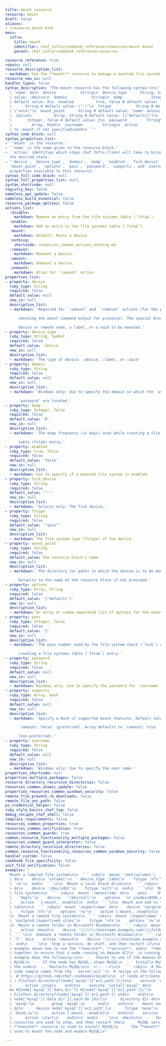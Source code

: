 ```yaml
---
title: mount resource
resource: mount
draft: false
aliases:
- /resource_mount.html
menu:
  infra:
    title: mount
    identifier: chef_infra/cookbook_reference/resources/mount mount
    parent: chef_infra/cookbook_reference/resources

resource_reference: true
robots: null
resource_description_list:
- markdown: Use the **mount** resource to manage a mounted file system.
resource_new_in: null
handler_types: false
syntax_description: "The mount resource has the following syntax:\n\n``` ruby\nmount\
  \ 'name' do\n  device           String\n  device_type      String, Symbol # default\
  \ value: :device\n  domain           String\n  dump             Integer, false #\
  \ default value: 0\n  enabled          true, false # default value: false\n  fsck_device\
  \      String # default value: \"-\"\n  fstype           String # default value:\
  \ \"auto\"\n  mount_point      String # default value: 'name' unless specified\n\
  \  options          Array, String # default value: [\"defaults\"]\n  pass      \
  \       Integer, false # default value: 2\n  password         String\n  supports\
  \         Array, Hash\n  username         String\n  action           Symbol # defaults\
  \ to :mount if not specified\nend\n```"
syntax_code_block: null
syntax_properties_list:
- '`mount` is the resource.'
- '`name` is the name given to the resource block.'
- '`action` identifies which steps Chef Infra Client will take to bring the node into
  the desired state.'
- '`device`, `device_type`, `domain`, `dump`, `enabled`, `fsck_device`, `fstype`,
  `mount_point`, `options`, `pass`, `password`, `supports`, and `username` are the
  properties available to this resource.'
syntax_full_code_block: null
syntax_full_properties_list: null
syntax_shortcode: null
registry_key: false
nameless_apt_update: false
nameless_build_essential: false
resource_package_options: false
actions_list:
  :disable:
    markdown: Remove an entry from the file systems table (`fstab`).
  :enable:
    markdown: Add an entry to the file systems table (`fstab`).
  :mount:
    markdown: Default. Mount a device.
  :nothing:
    shortcode: resources_common_actions_nothing.md
  :remount:
    markdown: Remount a device.
  :umount:
    markdown: Unmount a device.
  :unmount:
    markdown: Alias for `:umount` action.
properties_list:
- property: device
  ruby_type: String
  required: false
  default_value: null
  new_in: null
  description_list:
  - markdown: 'Required for `:umount` and `:remount` actions (for the purpose of

      checking the mount command output for presence). The special block

      device or remote node, a label, or a uuid to be mounted.'
- property: device_type
  ruby_type: String, Symbol
  required: false
  default_value: :device
  new_in: null
  description_list:
  - markdown: 'The type of device: :device, :label, or :uuid'
- property: domain
  ruby_type: String
  required: false
  default_value: null
  new_in: null
  description_list:
  - markdown: 'Windows only: Use to specify the domain in which the `username` and

      `password` are located.'
- property: dump
  ruby_type: Integer, false
  required: false
  default_value: '0'
  new_in: null
  description_list:
  - markdown: 'The dump frequency (in days) used while creating a file systems

      table (fstab) entry.'
- property: enabled
  ruby_type: true, false
  required: false
  default_value: 'false'
  new_in: null
  description_list:
  - markdown: Use to specify if a mounted file system is enabled.
- property: fsck_device
  ruby_type: String
  required: false
  default_value: '"-"'
  new_in: null
  description_list:
  - markdown: 'Solaris only: The fsck device.'
- property: fstype
  ruby_type: String
  required: false
  default_value: '"auto"'
  new_in: null
  description_list:
  - markdown: The file system type (fstype) of the device.
- property: mount_point
  ruby_type: String
  required: false
  default_value: The resource block's name
  new_in: null
  description_list:
  - markdown: 'The directory (or path) in which the device is to be mounted.

      Defaults to the name of the resource block if not provided.'
- property: options
  ruby_type: Array, String
  required: false
  default_value: '["defaults"]'
  new_in: null
  description_list:
  - markdown: An array or comma separated list of options for the mount.
- property: pass
  ruby_type: Integer, false
  required: false
  default_value: '2'
  new_in: null
  description_list:
  - markdown: 'The pass number used by the file system check (`fsck`) command while

      creating a file systems table (`fstab`) entry.'
- property: password
  ruby_type: String
  required: false
  default_value: null
  new_in: null
  description_list:
  - markdown: Windows only. Use to specify the password for `username`.
- property: supports
  ruby_type: Array, Hash
  required: false
  default_value: null
  new_in: null
  description_list:
  - markdown: 'Specify a Hash of supported mount features. Default value:

      `remount: false` (preferred). Array defaults to `remount: true`

      (non-preferred).'
- property: username
  ruby_type: String
  required: false
  default_value: null
  new_in: null
  description_list:
  - markdown: 'Windows only: Use to specify the user name.'
properties_shortcode: null
properties_multiple_packages: false
resource_directory_recursive_directories: false
resources_common_atomic_update: false
properties_resources_common_windows_security: false
remote_file_prevent_re_downloads: false
remote_file_unc_path: false
ps_credential_helper: false
ruby_style_basics_chef_log: false
debug_recipes_chef_shell: false
template_requirements: false
resources_common_properties: true
resources_common_notification: true
resources_common_guards: true
common_resource_functionality_multiple_packages: false
resources_common_guard_interpreter: false
remote_directory_recursive_directories: false
common_resource_functionality_resources_common_windows_security: false
handler_custom: false
cookbook_file_specificity: false
unit_file_verification: false
examples: "
  Mount a labeled file system\n\n  ``` ruby\n  mount '/mnt/volume1'\
  \ do\n    device 'volume1'\n    device_type :label\n    fstype 'xfs'\n    options\
  \ 'rw'\n  end\n  ```\n\n  Mount a local block drive\n\n  ``` ruby\n  mount '/mnt/local'\
  \ do\n    device '/dev/sdb1'\n    fstype 'ext3'\n  end\n  ```\n\n  Mount a non-block\
  \ file system\n\n  ``` ruby\n  mount '/mount/tmp' do\n    pass     0\n    fstype\
  \   'tmpfs'\n    device   '/dev/null'\n    options  'nr_inodes=999k,mode=755,size=500m'\n\
  \    action   [:mount, :enable]\n  end\n  ```\n\n  Mount and add to the file systems\
  \ table\n\n  ``` ruby\n  mount '/export/www' do\n    device 'nas1prod:/export/web_sites'\n\
  \    fstype 'nfs'\n    options 'rw'\n    action [:mount, :enable]\n  end\n  ```\n\
  \n  Mount a remote file system\n\n  ``` ruby\n  mount '/export/www' do\n    device\
  \ 'nas1prod:/export/web_sites'\n    fstype 'nfs'\n    options 'rw'\n  end\n  ```\n\
  \n  Mount a remote folder in Microsoft Windows\n\n  ``` ruby\n  mount 'T:' do\n\
  \    action :mount\n    device '\\\\\\\\hostname.example.com\\\\folder'\n  end\n\
  \  ```\n\n  Unmount a remote folder in Microsoft Windows\n\n  ``` ruby\n  mount\
  \ 'T:' do\n    action :umount\n    device '\\\\\\\\hostname.example.com\\\\D$'\n\
  \  end\n  ```\n\n  Stop a service, do stuff, and then restart it\n\n  The following\
  \ example shows how to use the **execute**, **service**, and\n  **mount** resources\
  \ together to ensure that a node running on Amazon EC2\n  is running MySQL. This\
  \ example does the following:\n\n  -   Checks to see if the Amazon EC2 node has\
  \ MySQL\n  -   If the node has MySQL, stops MySQL\n  -   Installs MySQL\n  -   Mounts\
  \ the node\n  -   Restarts MySQL\n\n  <!-- -->\n\n  ``` ruby\n  # the following\
  \ code sample comes from the ``server_ec2``\n  # recipe in the following cookbook:\n\
  \  # https://github.com/chef-cookbooks/mysql\n\n  if (node.attribute?('ec2') &&\
  \ ! FileTest.directory?(node['mysql']['ec2_path']))\n\n    service 'mysql' do\n\
  \      action :stop\n    end\n\n    execute 'install-mysql' do\n      command \"\
  mv #{node['mysql']['data_dir']} #{node['mysql']['ec2_path']}\"\n      not_if do\
  \ FileTest.directory?(node['mysql']['ec2_path']) end\n    end\n\n    [node['mysql']['ec2_path'],\
  \ node['mysql']['data_dir']].each do |dir|\n      directory dir do\n        owner\
  \ 'mysql'\n        group 'mysql'\n      end\n    end\n\n    mount node['mysql']['data_dir']\
  \ do\n      device node['mysql']['ec2_path']\n      fstype 'none'\n      options\
  \ 'bind,rw'\n      action [:mount, :enable]\n    end\n\n    service 'mysql' do\n\
  \      action :start\n    end\n\n  end\n  ```\n\n  where\n\n  -   the two **service**\
  \ resources are used to stop, and then restart the\n      MySQL service\n  -   the\
  \ **execute** resource is used to install MySQL\n  -   the **mount** resource is\
  \ used to mount the node and enable MySQL\n"

---
```

